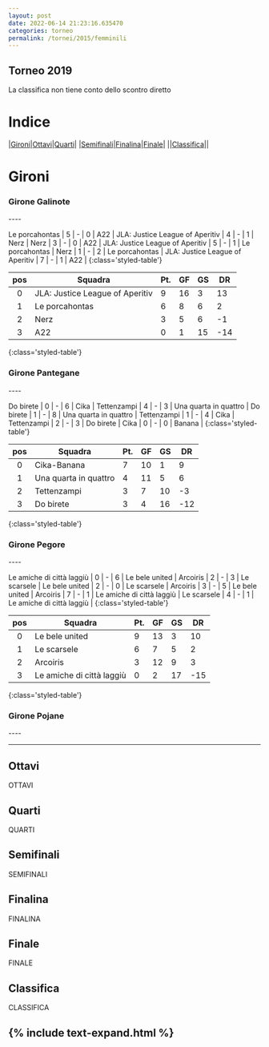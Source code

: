 ```yaml
---
layout: post
date: 2022-06-14 21:23:16.635470
categories: torneo
permalink: /tornei/2015/femminili
---
```

<link rel="stylesheet" href="../../assets/style.css">

## Torneo 2019 ##
La classifica non tiene conto dello scontro diretto

# Indice #

|<a href="#gironi">Gironi</a>|<a href="#ottavi">Ottavi</a>|<a href="#quarti">Quarti</a>|
|<a href="#semifinali">Semifinali</a>|<a href="#finalina">Finalina</a>|<a href="#finale">Finale</a>|
||<a href="#classifica">Classifica</a>||

# Gironi #

<h3>Girone Galinote</h3>
----



Le porcahontas | 5 | - | 0 | A22 |
JLA: Justice League of Aperitiv | 4 | - | 1 | Nerz |
Nerz | 3 | - | 0 | A22 |
JLA: Justice League of Aperitiv | 5 | - | 1 | Le porcahontas |
Nerz | 1 | - | 2 | Le porcahontas |
JLA: Justice League of Aperitiv | 7 | - | 1 | A22 |
{:class='styled-table'}

|**pos**|**Squadra**|**Pt.**|**GF**|**GS**|**DR**|
|:-----:|-----------|-------|------|------|------|
0| JLA: Justice League of Aperitiv | 9 | 16 | 3 | 13 |
1| Le porcahontas | 6 | 8 | 6 | 2 |
2| Nerz | 3 | 5 | 6 | -1 |
3| A22 | 0 | 1 | 15 | -14 |
{:class='styled-table'}

<h3>Girone Pantegane</h3>
----



Do birete | 0 | - | 6 | Cika |
Tettenzampi | 4 | - | 3 | Una quarta in quattro |
Do birete | 1 | - | 8 | Una quarta in quattro |
Tettenzampi | 1 | - | 4 | Cika |
Tettenzampi | 2 | - | 3 | Do birete |
Cika | 0 | - | 0 | Banana |
{:class='styled-table'}

|**pos**|**Squadra**|**Pt.**|**GF**|**GS**|**DR**|
|:-----:|-----------|-------|------|------|------|
0| Cika-Banana | 7 | 10 | 1 | 9 |
1| Una quarta in quattro | 4 | 11 | 5 | 6 |
2| Tettenzampi | 3 | 7 | 10 | -3 |
3| Do birete | 3 | 4 | 16 | -12 |
{:class='styled-table'}

<h3>Girone Pegore</h3>
----



Le amiche di città laggiù | 0 | - | 6 | Le bele united |
Arcoiris | 2 | - | 3 | Le scarsele |
Le bele united | 2 | - | 0 | Le scarsele |
Arcoiris | 3 | - | 5 | Le bele united |
Arcoiris | 7 | - | 1 | Le amiche di città laggiù |
Le scarsele | 4 | - | 1 | Le amiche di città laggiù |
{:class='styled-table'}

|**pos**|**Squadra**|**Pt.**|**GF**|**GS**|**DR**|
|:-----:|-----------|-------|------|------|------|
0| Le bele united | 9 | 13 | 3 | 10 |
1| Le scarsele | 6 | 7 | 5 | 2 |
2| Arcoiris | 3 | 12 | 9 | 3 |
3| Le amiche di città laggiù | 0 | 2 | 17 | -15 |
{:class='styled-table'}

<h3>Girone Pojane</h3>
----








----
## Ottavi ##

OTTAVI

## Quarti ##

QUARTI

## Semifinali ##

SEMIFINALI

## Finalina ##

FINALINA

## Finale ##

FINALE

## Classifica ##

CLASSIFICA

{% include text-expand.html %}
---